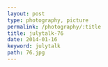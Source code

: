 ```yaml
---
layout: post
type: photography, picture
permalink: /photography/:title
title: julytalk-76
date: 2014-01-16
keyword: julytalk
path: 76.jpg
---
```



